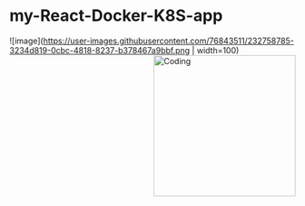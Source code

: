 # my-React-Docker-K8S-app
![image](https://user-images.githubusercontent.com/76843511/232758785-3234d819-0cbc-4818-8237-b378467a9bbf.png | width=100)
<img align="right" alt="Coding" width=250 height=250 src="https://user-images.githubusercontent.com/76843511/232758785-3234d819-0cbc-4818-8237-b378467a9bbf.png" alt="shashikumar" />
